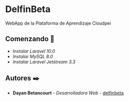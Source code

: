 # DelfinBeta

WebApp de la Plataforma de Aprendizaje Cloudpei

## Comenzando 🚀

* _Instalar Laravel 10.0_
* _Instalar MySQL 8.0_
* _Instalar Laravel Jetstream 3.3_

## Autores ✒️

* **Dayan Betancourt** - *Desarrolladora Web* - [delfinbeta](https://github.com/delfinbeta)
